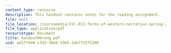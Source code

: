 ```yaml
---
content_type: resource
description: This handout contains notes for the reading assignment.
file: null
file_location: /coursemedia/21l-012-forms-of-western-narrative-spring-2004/ad2ff446c7d338e033b52eb7f25f5200_handout09reng.pdf
file_type: application/pdf
resourcetype: Document
title: handout09reng.pdf
uid: ad2ff446-c7d3-38e0-33b5-2eb7f25f5200
---
```

